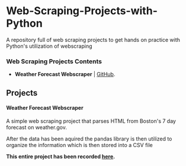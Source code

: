 # Web-Scraping-Projects-with-Python

A repository full of web scraping projects to get hands on practice with Python's utilization of webscraping


### Web Scraping Projects Contents

* **Weather Forecast Webscraper** | <a href="https://github.com/elianalopez/Web-Scraping-Projects-with-Python/tree/main/Weather-Forecast-Web-Scraper">GitHub</a>.

## Projects

#### Weather Forecast Webscraper

A simple web scraping project that parses HTML from Boston's 7 day forecast on weather.gov.

After the data has been aquired the pandas library is then utilized to organize the information which is then stored into a CSV file

**This entire project has been recorded <a href="https://github.com/elianalopez/Web-Scraping-Projects-with-Python/tree/main/Weather-Forecast-Web-Scraper">here</a>.**
